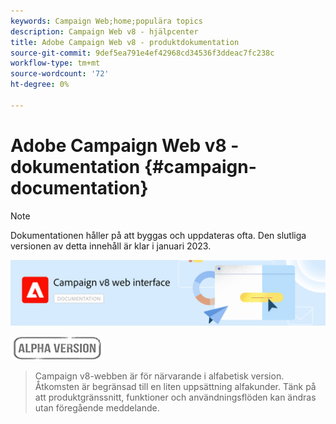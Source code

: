 ```yaml
---
keywords: Campaign Web;home;populära topics
description: Campaign Web v8 - hjälpcenter
title: Adobe Campaign Web v8 - produktdokumentation
source-git-commit: 9def5ea791e4ef42968cd34536f3ddeac7fc238c
workflow-type: tm+mt
source-wordcount: '72'
ht-degree: 0%

---
```


# Adobe Campaign Web v8 - dokumentation {#campaign-documentation}

>[!NOTE]
>
>Dokumentationen håller på att byggas och uppdateras ofta. Den slutliga versionen av detta innehåll är klar i januari 2023.

![](assets/do-not-localize/banner-documentationv8.png)

![](assets/do-not-localize/badge.png)

>Campaign v8-webben är för närvarande i alfabetisk version. Åtkomsten är begränsad till en liten uppsättning alfakunder. Tänk på att produktgränssnitt, funktioner och användningsflöden kan ändras utan föregående meddelande.
